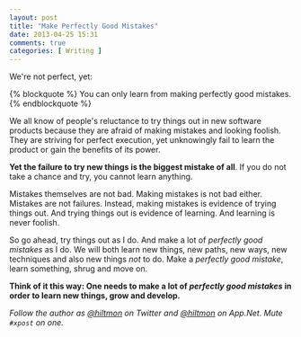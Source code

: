 ```yaml
---
layout: post
title: "Make Perfectly Good Mistakes"
date: 2013-04-25 15:31
comments: true
categories: [ Writing ]
---
```


We're not perfect, yet:

{% blockquote %}
You can only learn from making perfectly good mistakes.
{% endblockquote %}

We all know of people's reluctance to try things out in new software products because they are afraid of making mistakes and looking foolish. They are striving for perfect execution, yet unknowingly fail to learn the product or gain the benefits of its power.

**Yet the failure to try new things is the biggest mistake of all**. If you do not take a chance and try, you cannot learn anything.

Mistakes themselves are not bad. Making mistakes is not bad either. Mistakes are not failures. Instead, making mistakes is evidence of trying things out. And trying things out is evidence of learning. And learning is never foolish.

So go ahead, try things out as I do. And make a lot of *perfectly good mistakes* as I do. We will both learn new things, new paths, new ways, new techniques and also new things *not* to do. Make a *perfectly good mistake*, learn something, shrug and move on.

**Think of it this way: One needs to make a lot of *perfectly good mistakes* in order to learn new things, grow and develop.**

*Follow the author as [@hiltmon](http://https://twitter.com/hiltmon) on Twitter and [@hiltmon](http://alpha.app.net/hiltmon) on App.Net. Mute `#xpost` on one.*